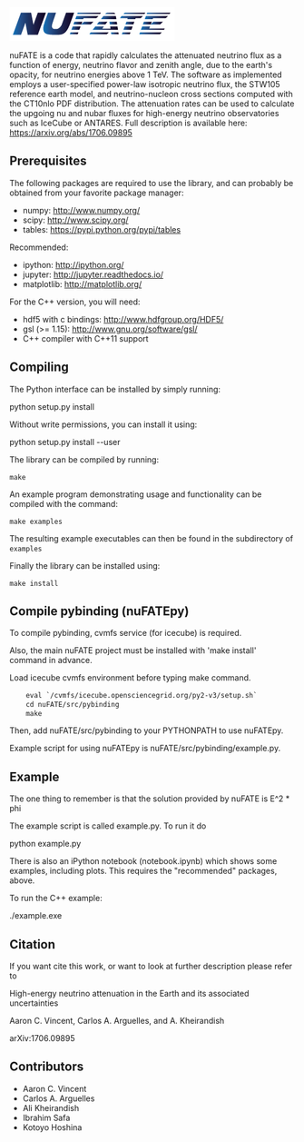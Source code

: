 ![nuFATE Logo](/resources/nufate.png)

nuFATE is a code that rapidly calculates the attenuated neutrino flux as a function of energy, neutrino flavor and zenith angle, due to the earth's opacity, for neutrino energies above 1 TeV. The software as implemented employs a user-specified power-law isotropic neutrino flux, the STW105 reference earth model, and neutrino-nucleon cross sections computed with the CT10nlo PDF distribution. The attenuation rates can be used to calculate the upgoing nu and nubar fluxes for high-energy neutrino observatories such as IceCube or ANTARES. Full description is available here: https://arxiv.org/abs/1706.09895

Prerequisites
-------------

The following packages are required to use the library, and
can probably be obtained from your favorite package manager:

* numpy: http://www.numpy.org/
* scipy: http://www.scipy.org/
* tables: https://pypi.python.org/pypi/tables

Recommended:
* ipython: http://ipython.org/
* jupyter: http://jupyter.readthedocs.io/
* matplotlib: http://matplotlib.org/

For the C++ version, you will need:

* hdf5 with c bindings: http://www.hdfgroup.org/HDF5/
* gsl (>= 1.15): http://www.gnu.org/software/gsl/
* C++ compiler with C++11 support


Compiling
---------

The Python interface can be installed by simply running:

  python setup.py install

Without write permissions, you can install it using:

  python setup.py install --user

The library can be compiled by running:

	make

An example program demonstrating usage and functionality
can be compiled with the command:

	make examples

The resulting example executables can then be found in the
subdirectory of `examples`

Finally the library can be installed using:

	make install

Compile pybinding (nuFATEpy)
-----------------------------

To compile pybinding, cvmfs service (for icecube) is required.

Also, the main nuFATE project must be installed with 'make install' command in advance.

Load icecube cvmfs environment before typing make command.

        eval `/cvmfs/icecube.opensciencegrid.org/py2-v3/setup.sh`
        cd nuFATE/src/pybinding
        make 

Then, add nuFATE/src/pybinding to your PYTHONPATH to use nuFATEpy.

Example script for using nuFATEpy is nuFATE/src/pybinding/example.py.


Example
-------

The one thing to remember is that the solution provided by nuFATE is E^2 * phi

The example script is called example.py. To run it do

python example.py

There is also an iPython notebook (notebook.ipynb) which shows some examples, including plots. This requires the "recommended" packages, above. 

To run the C++ example:

./example.exe

Citation
--------

If you want cite this work, or want to look at further description
please refer to

High-energy neutrino attenuation in the Earth and its associated uncertainties

Aaron C. Vincent, Carlos A. Arguelles, and A. Kheirandish

arXiv:1706.09895

Contributors
------------

- Aaron C. Vincent
- Carlos A. Arguelles
- Ali Kheirandish
- Ibrahim Safa
- Kotoyo Hoshina

